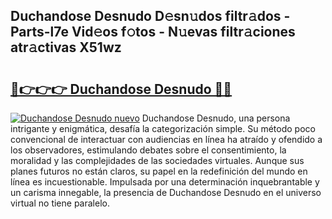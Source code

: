 ## Duchandose Desnudo D𝚎sn𝚞dos filtr𝚊dos - Parts-l7e Vid𝚎os f𝚘tos - N𝚞evas filtr𝚊ciones atr𝚊ctivas X51wz

# <h2><a href="http://mb81zvt.tromn.icu/?c=Duchandose+Desnudo">🔗👉👉👉 Duchandose Desnudo 🔗🔗</a></h2>

[![Duchandose Desnudo nuevo](https://i.imgur.com/pEAQMta.gif)](http://mb81zvt.tromn.icu/?c=Duchandose+Desnudo)
Duchandose Desnudo, una persona intrigante y enigmática, desafía la categorización simple. Su método poco convencional de interactuar con audiencias en línea ha atraído y ofendido a los observadores, estimulando debates sobre el consentimiento, la moralidad y las complejidades de las sociedades virtuales. Aunque sus planes futuros no están claros, su papel en la redefinición del mundo en línea es incuestionable. Impulsada por una determinación inquebrantable y un carisma innegable, la presencia de Duchandose Desnudo en el universo virtual no tiene paralelo.
